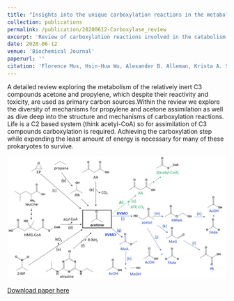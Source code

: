 ```yaml
---
title: "Insights into the unique carboxylation reactions in the metabolism of propylene and acetone"
collection: publications
permalink: /publication/20200612-Carboxylase_review
excerpt: 'Review of carboxylation reactions involved in the catabolism of C3 compunds. '
date: 2020-06-12
venue: 'Biochemical Journal'
paperurl: ''
citation: 'Florence Mus, Hsin-Hua Wu, Alexander B. Alleman, Krista A. Shisler, Oleg A. Zadvornyy, Brian Bothner, Jennifer L. Dubois, John W. Peters; Insights into the unique carboxylation reactions in the metabolism of propylene and acetone. Biochem J 12 June 2020; 477 (11): 2027–2038. doi: https://doi.org/10.1042/BCJ20200174'
---
```

A detailed review exploring the metabolism of the relatively inert C3 compounds acetone and propylene, which despite their reactivity and toxicity, are used as primary carbon sources.Within the review we explore the diversity of mechanisms for propylene and acetone assimilation as well as dive deep into the structure and mechanisms of carboxylation reactions. Life is a C2 based system (think acetyl-CoA) so for assimilation of C3 compounds carboxylation is required. Achieving the carboxylation step while expending the least amount of energy is necessary for many of these prokaryotes to survive. 

![](/images/Review_acetone.jpg)

[Download paper here](http://alexander-alleman.github.io/files/20200612-Carboxylation_review.pdf)
